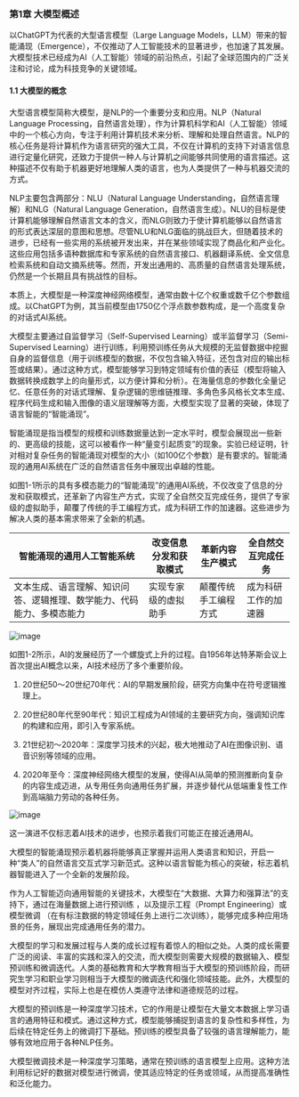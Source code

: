 ### 第1章 大模型概述
以ChatGPT为代表的大型语言模型（Large Language Models，LLM）带来的智能涌现（Emergence），不仅推动了人工智能技术的显著进步，也加速了其发展。大模型技术已经成为AI（人工智能）领域的前沿热点，引起了全球范围内的广泛关注和讨论，成为科技竞争的关键领域。

#### 1.1 大模型的概念

大型语言模型简称大模型，是NLP的一个重要分支和应用。NLP（Natural Language Processing，自然语言处理），作为计算机科学和AI（人工智能）领域中的一个核心方向，专注于利用计算机技术来分析、理解和处理自然语言。NLP的核心任务是将计算机作为语言研究的强大工具，不仅在计算机的支持下对语言信息进行定量化研究，还致力于提供一种人与计算机之间能够共同使用的语言描述。这种描述不仅有助于机器更好地理解人类的语言，也为人类提供了一种与机器交流的方式。

NLP主要包含两部分：NLU（Natural Language Understanding，自然语言理解）和NLG（Natural Language Generation，自然语言生成）。NLU的目标是使计算机能够理解自然语言文本的含义，而NLG则致力于使计算机能够以自然语言的形式表达深层的意图和思想。尽管NLU和NLG面临的挑战巨大，但随着技术的进步，已经有一些实用的系统被开发出来，并在某些领域实现了商品化和产业化。这些应用包括多语种数据库和专家系统的自然语言接口、机器翻译系统、全文信息检索系统和自动文摘系统等。然而，开发出通用的、高质量的自然语言处理系统，仍然是一个长期且具有挑战性的目标。

本质上，大模型是一种深度神经网络模型，通常由数十亿个权重或数千亿个参数组成。以ChatGPT为例，其当前模型由1750亿个浮点数参数构成，是一个高度复杂的对话式AI系统。

大模型主要通过自监督学习（Self-Supervised Learning）或半监督学习（Semi-Supervised Learning）进行训练，利用预训练任务从大规模的无监督数据中挖掘自身的监督信息（用于训练模型的数据，不仅包含输入特征，还包含对应的输出标签或结果）。通过这种方式，模型能够学习到特定领域有价值的表征（模型将输入数据转换成数学上的向量形式，以方便计算和分析）。在海量信息的参数化全量记忆、任意任务的对话式理解、复杂逻辑的思维链推理、多角色多风格长文本生成、程序代码生成和输入图像的语义层理解等方面，大模型实现了显著的突破，体现了语言智能的“智能涌现”。

智能涌现是指当模型的规模和训练数据量达到一定水平时，模型会展现出一些新的、更高级的技能，这可以被看作一种“量变引起质变”的现象。实验已经证明，针对相对复杂任务的智能涌现对模型的大小（如100亿个参数）是有要求的。智能涌现的通用AI系统在广泛的自然语言任务中展现出卓越的性能。

如图1-1所示的具有多模态能力的“智能涌现”的通用AI系统，不仅改变了信息的分发和获取模式，还革新了内容生产方式，实现了全自然交互完成任务，提供了专家级的虚拟助手，颠覆了传统的手工编程方式，成为科研工作的加速器。这些进步为解决人类的基本需求带来了全新的机遇。

|智能涌现的通用人工智能系统|改变信息分发和获取模式|革新内容生产模式|全自然交互完成任务|
| ---- | ---- | ---- | ---- |
|文本生成、语言理解、知识问答、逻辑推理、数学能力、代码能力、多模态能力|实现专家级的虚拟助手|颠覆传统手工编程方式|成为科研工作的加速器|


![image](https://github.com/user-attachments/assets/f0fbca1b-df2b-4b74-b212-0be1e58e3758)



如图1-2所示，AI的发展经历了一个螺旋式上升的过程。自1956年达特茅斯会议上首次提出AI概念以来，AI技术经历了多个重要阶段。

1. 20世纪50～20世纪70年代：AI的早期发展阶段，研究方向集中在符号逻辑推理上。

2. 20世纪80年代至90年代：知识工程成为AI领域的主要研究方向，强调知识库的构建和应用，即引入专家系统。

3. 21世纪初～2020年：深度学习技术的兴起，极大地推动了AI在图像识别、语音识别等领域的应用。

4. 2020年至今：深度神经网络大模型的发展，使得AI从简单的预测推断向复杂的内容生成迈进，从专用任务向通用任务扩展，并逐步替代从低端重复性工作到高端脑力劳动的各种任务。

![image](https://github.com/user-attachments/assets/9b586a33-fd60-4951-8d6b-3d3776bb50a1)


这一演进不仅标志着AI技术的进步，也预示着我们可能正在接近通用AI。


大模型的智能涌现预示着机器将能够真正掌握并运用人类语言和知识，开启一种“类人”的自然语言交互式学习新范式。这种以语言智能为核心的突破，标志着机器智能进入了一个全新的发展阶段。

作为人工智能迈向通用智能的关键技术，大模型在“大数据、大算力和强算法”的支持下，通过在海量数据上进行预训练 ，以及提示工程（Prompt Engineering）或模型微调 （在有标注数据的特定领域任务上进行二次训练），能够完成多种应用场景的任务，展现出完成通用任务的潜力。

大模型的学习和发展过程与人类的成长过程有着惊人的相似之处。人类的成长需要广泛的阅读、丰富的实践和深入的交流，而大模型则需要大规模的数据输入、模型预训练和微调迭代。人类的基础教育和大学教育相当于大模型的预训练阶段，而研究生学习和职业学习则相当于大模型的微调迭代和强化领域技能。此外，大模型的模型对齐过程，实际上也是在模仿人类遵守法律和道德规范的过程。



大模型的预训练是一种深度学习技术，它的作用是让模型在大量文本数据上学习语言的通用特征和模式。通过这种方式，模型能够捕捉到语言的复杂性和多样性，为后续在特定任务上的微调打下基础。预训练的模型具备了较强的语言理解能力，能够有效地应用于各种NLP任务。

大模型微调技术是一种深度学习策略，通常在预训练的语言模型上应用。这种方法利用标记好的数据对模型进行微调，使其适应特定的任务或领域，从而提高准确性和泛化能力。 
